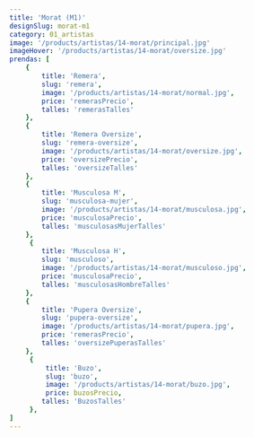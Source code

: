 ```yaml
---
title: 'Morat (M1)'
designSlug: morat-m1
category: 01_artistas
image: '/products/artistas/14-morat/principal.jpg'
imageHover: '/products/artistas/14-morat/oversize.jpg'
prendas: [
    {   
        title: 'Remera',
        slug: 'remera',          
        image: '/products/artistas/14-morat/normal.jpg',
        price: 'remerasPrecio',
        talles: 'remerasTalles'
    },
    {
        title: 'Remera Oversize',
        slug: 'remera-oversize',
        image: '/products/artistas/14-morat/oversize.jpg',
        price: 'oversizePrecio',
        talles: 'oversizeTalles'
    },
    {
        title: 'Musculosa M',
        slug: 'musculosa-mujer',
        image: '/products/artistas/14-morat/musculosa.jpg',
        price: 'musculosaPrecio',
        talles: 'musculosasMujerTalles'
    },
     {
        title: 'Musculosa H',
        slug: 'musculoso',
        image: '/products/artistas/14-morat/musculoso.jpg',
        price: 'musculosaPrecio',
        talles: 'musculosasHombreTalles'
    },
    {
        title: 'Pupera Oversize',
        slug: 'pupera-oversize',
        image: '/products/artistas/14-morat/pupera.jpg',
        price: 'remerasPrecio',
        talles: 'oversizePuperasTalles'
    },
     {
         title: 'Buzo',
         slug: 'buzo',
         image: '/products/artistas/14-morat/buzo.jpg',
         price: buzosPrecio,
        talles: 'BuzosTalles'
     },
]
---
```

